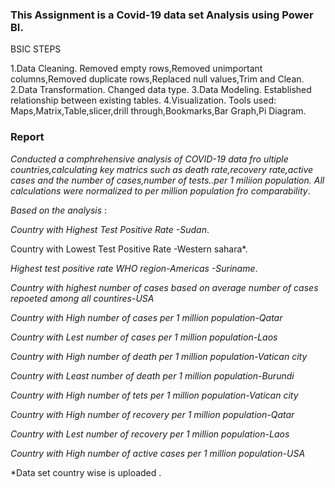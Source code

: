 ### This Assignment is a Covid-19 data set Analysis using Power BI.

BSIC STEPS

1.Data Cleaning.
Removed empty rows,Removed unimportant columns,Removed duplicate rows,Replaced null values,Trim and Clean.
2.Data Transformation.
Changed data type.
3.Data Modeling.
Established relationship between existing tables.
4.Visualization.
Tools used: Maps,Matrix,Table,slicer,drill through,Bookmarks,Bar Graph,Pi Diagram.

### Report

*Conducted a comphrehensive analysis of COVID-19  data fro  ultiple countries,calculating key matrics such as death rate,recovery rate,active cases and the number of cases,number of tests..per 1 miliion population.
All calculations were normalized to per million population fro comparability*.

*Based on the analysis* :

 *Country with  Highest Test Positive Rate  -Sudan*.
 
 Country with  Lowest Test Positive Rate  -Western sahara*.
 
 *Highest test positive rate WHO region-Americas -Suriname*.
 
 *Country with highest number of cases based on average number of cases repoeted among all countires-USA*
 
 *Country with High number of cases per 1 million population-Qatar*
 
 *Country with Lest number of cases per 1 million population-Laos*
 
 *Country with High number of death per 1 million population-Vatican city*
 
  *Country with Least number of death per 1 million population-Burundi*
  
 *Country with High number of tets per 1 million population-Vatican city*
 
 *Country with High number of recovery per 1 million population-Qatar*
 
 *Country with Lest number of recovery per 1 million population-Laos*
 
 *Country with High number of active cases per 1 million population-USA*
 
 
*Data set country wise is uploaded .

